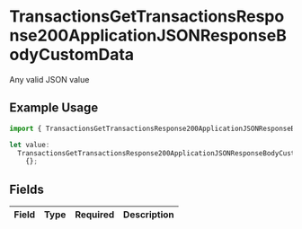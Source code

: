 # TransactionsGetTransactionsResponse200ApplicationJSONResponseBodyCustomData

Any valid JSON value

## Example Usage

```typescript
import { TransactionsGetTransactionsResponse200ApplicationJSONResponseBodyCustomData } from "jani-payments/models/operations";

let value:
  TransactionsGetTransactionsResponse200ApplicationJSONResponseBodyCustomData =
    {};
```

## Fields

| Field       | Type        | Required    | Description |
| ----------- | ----------- | ----------- | ----------- |
